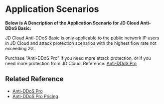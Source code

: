 # Application Scenarios

**Below is A Description of the Application Scenario for JD Cloud Anti-DDoS Basic:**

JD Cloud Anti-DDoS Basic is only applicable to the public network IP users in JD Cloud and attack protection scenarios with the highest flow rate not exceeding 2G.

Purchase "Anti-DDoS Pro" if you need more attack protection, or if you need more protection from JD Cloud. Reference: [Anti-DDoS Pro](http://www.jdcloud.com/products/anti-ddos-pro)

 



## Related Reference

- [Anti-DDoS Pro](/documentation/Cloud-Security/Anti-DDoS-Pro/Introduction/Product-Overview.md)
- [Anti-DDoS Pro Pricing](/documentation/Cloud-Security/Anti-DDoS-Pro/Pricing/Price-Overview.md)
